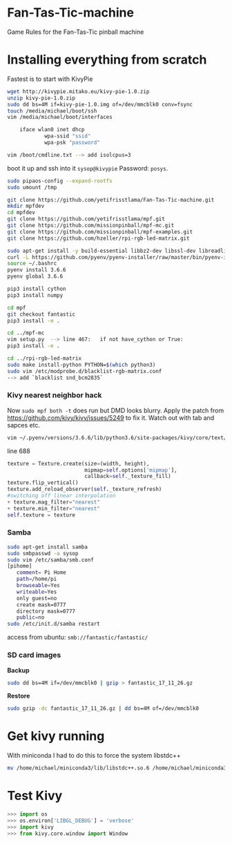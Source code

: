 # Fan-Tas-Tic-machine
Game Rules for the Fan-Tas-Tic pinball machine

# Installing everything from scratch

Fastest is to start with KivyPie

```bash
wget http://kivypie.mitako.eu/kivy-pie-1.0.zip
unzip kivy-pie-1.0.zip
sudo dd bs=4M if=kivy-pie-1.0.img of=/dev/mmcblk0 conv=fsync
touch /media/michael/boot/ssh
vim /media/michael/boot/interfaces

	iface wlan0 inet dhcp
	        wpa-ssid "ssid"
	        wpa-psk "password"

vim /boot/cmdline.txt --> add isolcpus=3
```

boot it up and ssh into it `sysop@kivypie` Password: `posys`.

```bash
sudo pipaos-config --expand-rootfs
sudo umount /tmp

git clone https://github.com/yetifrisstlama/Fan-Tas-Tic-machine.git
mkdir mpfdev
cd mpfdev
git clone https://github.com/yetifrisstlama/mpf.git
git clone https://github.com/missionpinball/mpf-mc.git
git clone https://github.com/missionpinball/mpf-examples.git
git clone https://github.com/hzeller/rpi-rgb-led-matrix.git

sudo apt-get install -y build-essential libbz2-dev libssl-dev libreadline-dev libsqlite3-dev tk-dev libpng-dev libfreetype6-dev
curl -L https://github.com/pyenv/pyenv-installer/raw/master/bin/pyenv-installer | bash
source ~/.bashrc
pyenv install 3.6.6
pyenv global 3.6.6

pip3 install cython
pip3 install numpy

cd mpf
git checkout fantastic
pip3 install -e .

cd ../mpf-mc
vim setup.py  --> line 467:   if not have_cython or True:
pip3 install -e .

cd ../rpi-rgb-led-matrix
sudo make install-python PYTHON=$(which python3)
sudo vim /etc/modprobe.d/blacklist-rgb-matrix.conf
--> add `blacklist snd_bcm2835`
```

### Kivy nearest neighbor hack

Now `sudo mpf both -t` does run but DMD looks blurry. Apply the patch from
https://github.com/kivy/kivy/issues/5249 to fix it. Watch out with tab and sapces etc.

```bash
vim ~/.pyenv/versions/3.6.6/lib/python3.6/site-packages/kivy/core/text/__init__.py
```

line 688

```python
texture = Texture.create(size=(width, height),
                         mipmap=self.options['mipmap'],
                         callback=self._texture_fill)
texture.flip_vertical()
texture.add_reload_observer(self._texture_refresh)
#switching off linear interpolation
+ texture.mag_filter="nearest"
+ texture.min_filter="nearest"
self.texture = texture
```

### Samba

```bash
sudo apt-get install samba
sudo smbpasswd -a sysop
sudo vim /etc/samba/smb.conf
[pihome]
   comment= Pi Home
   path=/home/pi
   browseable=Yes
   writeable=Yes
   only guest=no
   create mask=0777
   directory mask=0777
   public=no
sudo /etc/init.d/samba restart
```
access from ubuntu: `smb://fantastic/fantastic/`

### SD card images

__Backup__

```bash
sudo dd bs=4M if=/dev/mmcblk0 | gzip > fantastic_17_11_26.gz
```

__Restore__

```bash
sudo gzip -dc fantastic_17_11_26.gz | dd bs=4M of=/dev/mmcblk0
```

# Get kivy running
With miniconda I had to do this to force the system libstdc++

```bash
mv /home/michael/miniconda3/lib/libstdc++.so.6 /home/michael/miniconda3/lib/libstdc++.so.6.bak
```

# Test Kivy
```python
>>> import os
>>> os.environ['LIBGL_DEBUG'] = 'verbose'
>>> import kivy
>>> from kivy.core.window import Window
```
